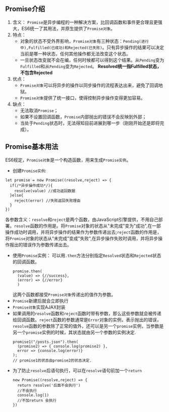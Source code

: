 ## Promise介绍

1. 含义：
   `Promise`是异步编程的一种解决方案，比回调函数和事件更合理且更强大，ES6统一了其用法，并原生提供了`Promise对象`。
2. 特点：
   - 对象的状态不受外界影响，`Promise对象`有三种状态：`Pending(进行中),Fulfilled(已成功)和Rejected(已失败)`。只有异步操作的结果可以决定当前是哪一种状态，任何其他操作都无法改变这个状态。
   - 一旦状态改变就不会在编，任何时候都可以得到这个结果。从`Pending`变为`Fulfilled`和从`Pending`变为`Rejected`。
   **Resolved统一指Fulfilled状态，不包含Rejected**
3. 优点：
   - `Promise对象`可以将异步的操作以同步操作的流程表达出来，避免了回调地狱。
   - `Promise对象`提供了统一接口，使得控制异步操作变得更加容易。
4. 缺点：
   - 无法取消`Promise`；
   - 如果不设置回调函数，`Promise`内部抛出的错误不会反映到外部；
   - 当处于`Pending`状态时，无法得知目前进展到哪一步（刚刚开始还是即将完成）。

## Promise基本用法

ES6规定，`Promise对象`是一个构造函数，用来生成`Promise实例`。
- 创建`Promise实例`:
```
let promise = new Promise((resolve,reject) => {
  if(/*异步操作成功*/){
    resolve(value) //成功返回数据
  }else{
    reject(error) //失败返回失败理由
  }
})
```
各参数含义：`resolve`和`reject`是两个函数，由JavaScript引擎提供，不用自己部署。`resolve`函数的作用是。将`Promise`对象的状态从"未完成"变为"成功",在一部操作成功时调用，并将异步操作的结果作为参数传递出去;`reject`函数的作用是，将`Promise`对象的状态从“未完成”变成"失败",在异步操作失败时调用，并将异步操作报出的错误作为参数传递出去。
- 使用`Promise`实例：
  可以用`.then`方法分别指定`Resolved`状态和`Rejected`状态的回调函数。
  ```
  promise.then(
    (value) => {//success},
    (error) => {//error}
    )
  ```
  这两个函数都接受`Promise对象`传递出的值作为参数。
- `Promise`新建后就会立即执行
- `Promise对象`实现AJAX封装
- 如果调用的`resolve`函数和`reject`函数时带有参数，那么这些参数就会被传递给回调函数。`reject`函数的参数通常是`Error`对象的实例，表示抛出的错误，`resolve`函数的参数除了正常的值外，还可以是另一个`promise`实例，当参数是另一个`promise`实例的时候，其状态就由另一个参数的实例决定.
  ```
  promise1("/posts.json").then(
    (promise2) => { console.log(promise2) },
    error => {console.log(error)}
  );
  // promise1的状态由promise2的状态决定.
  ```
- 为了防止`resolve`后语句执行，可以在`resolve`语句前加一个`return`
  ```
  new Promise((resolve,reject) => {
    return resolve('后面不会执行')
    //不会执行
    console.log(1)
    //不加return 会执行
  })
  ```

  




